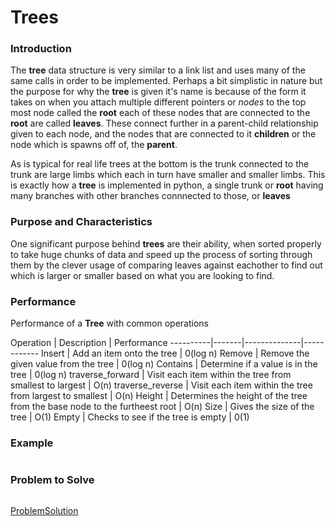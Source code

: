# Trees

### Introduction

The **tree** data structure is very similar to a link list and uses many of the same calls in order to be implemented. Perhaps a bit simplistic in nature but the purpose for why the **tree** is given it's name is because of the form it takes on when you attach multiple different pointers or *nodes* to the top most node called the **root** each of these nodes that are connected to the **root** are called **leaves**. These connect further in a parent-child relationship given to each node, and the nodes that are connected to it **children** or the node which is spawns off of, the **parent**.

As is typical for real life trees at the bottom is the trunk connected to the trunk are large limbs which each in turn have smaller and smaller limbs. This is exactly how a **tree** is implemented in python, a single trunk or **root** having many branches with other branches connnected to those, or **leaves**

### Purpose and Characteristics

One significant purpose behind **trees** are their ability, when sorted properly to take huge chunks of data and speed up the process of sorting through them by the clever usage of comparing leaves against eachother to find out which is larger or smaller based on what you are looking to find. 

### Performance

Performance of a **Tree** with common operations

Operation | Description | Performance 
----------|-------|--------------|------------
Insert      | Add an item onto the tree | 0(log n)
Remove    | Remove the given value from the tree | 0(log n)
Contains    | Determine if a value is in the tree | 0(log n)
traverse_forward | Visit each item within the tree from smallest to largest | O(n)
traverse_reverse | Visit each item within the tree from largest to smallest | O(n)
Height | Determines the height of the tree from the base node to the furtheest root | O(n)
Size | Gives the size of the tree | O(1)
Empty     | Checks to see if the tree is empty | 0(1)


### Example
```python

```

### Problem to Solve
```Python

```

[ProblemSolution](3.1%20Trees_problem_solution.py)
